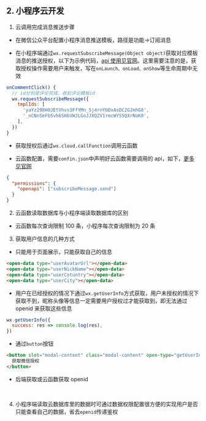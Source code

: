 ## 2. 小程序云开发

1. 云调用完成消息推送步骤

- 在微信公众平台配置小程序消息推送模板，路径是功能->订阅消息

- 在小程序端通过`wx.requestSubscribeMessage(Object object)`获取对应模板消息的推送授权，以下为示例代码，[api 使用见官网](https://developers.weixin.qq.com/miniprogram/dev/api/open-api/subscribe-message/wx.requestSubscribeMessage.html)。这里需要注意的是，获取授权操作需要用户来触发，写在`onLaunch、onLoad、onShow`等生命周期中无效

```js
onCommentClick() {
  // id分别是评论完成、收到评论模板id
  wx.requestSubscribeMessage({
    tmplIds: [
      'yaYz298H0JEtVhvs3FfYMn_5j4rnYbDxAsDC2GJmhG8',
      '_nCNnSeFb5vh6SHbVWJLGoJJXQZV1rmcWYS5QXrNoK0',
    ],
  })
}
```

- 获取授权后通过`wx.cloud.callFunction`调用云函数

* 云函数配置，需要`confin.json`中声明好云函数需要调用的 api，如下，[更多见官网](https://developers.weixin.qq.com/miniprogram/dev/api-backend/open-api/subscribe-message/subscribeMessage.send.html)

```json
{
  "permissions": {
    "openapi": ["subscribeMessage.send"]
  }
}
```

2. 云函数读取数据库与小程序端读取数据库的区别

- 云函数每次查询限制 100 条，小程序每次查询限制为 20 条

3. 获取用户信息的几种方式

- 只能用于页面展示，只能获取自己的信息

```html
<open-data type="userAvatarUrl"></open-data>
<open-data type="userNickName"></open-data>
<open-data type="userCotuntry"></open-data>
<open-data type="userCity"></open-data>
```

- 用户在已经授权的情况下通过`wx.getUserInfo`方式获取，用户未授权的情况下获取不到，昵称头像等信息一定需要用户授权过才能获取到，即无法通过 openid 来获取这些信息

```js
wx.getUserInfo({
  success: res => console.log(res),
})
```

- 通过`button`按钮

```html
<button slot="modal-content" class="modal-content" open-type="getUserInfo" bindgetuserinfo="onGetUserInfo">
  获取微信授权
</button>
```

- 后端获取或云函数获取 openid

<img :src="$withBase('/assets/basic-login.png')">
<img :src="$withBase('/assets/cloud-login.png')">

4. 小程序端读取云数据库里的数据时可通过数据权限配置很方便的实现用户是否只能查看自己的数据，省去`openid`传递鉴权
   <img :src="$withBase('/assets/priority.png')">
